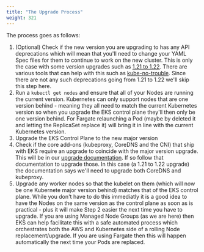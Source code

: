 ```yaml
---
title: "The Upgrade Process"
weight: 321
---
```


The process goes as follows:

1. (Optional) Check if the new version you are upgrading to has any API deprecations which will mean that you'll need to change your YAML Spec files for them to continue to work on the new cluster. This is only the case with some version upgrades such as [1.21 to 1.22](https://kubernetes.io/blog/2019/07/18/api-deprecations-in-1-16/). There are various tools that can help with this such as [kube-no-trouble](https://github.com/doitintl/kube-no-trouble). Since there are not any such deprecations going from 1.21 to 1.22 we'll skip this step here.
1. Run a `kubectl get nodes` and ensure that all of your Nodes are running the current version. Kubernetes can only support nodes that are one version behind - meaning they all need to match the current Kubernetes version so when you upgrade the EKS control plane they'll then only be one version behind. For Fargate relaunching a Pod (maybe by deleted it and letting the ReplicaSet replace it) will bring it in line with the current Kubernetes version.
1. Upgrade the EKS Control Plane to the new major version
1. Check if the core add-ons (kubeproxy, CoreDNS and the CNI) that ship with EKS require an upgrade to coincide with the major version upgrade. This will be in our [upgrade documentation](https://docs.aws.amazon.com/eks/latest/userguide/update-cluster.html#w665aac14c15b5c17). If so follow that documentation to upgrade those. In this case (a 1.21 to 1.22 upgrade) the documentation says we'll need to upgrade both CoreDNS and kubeproxy.
1. Upgrade any worker nodes so that the kubelet on them (which will now be one Kubernete major version behind) matches that of the EKS control plane. While you don't have to do this immediatly it is a good idea to have the Nodes on the same version as the control plane as soon as is practical - plus it will make Step 2 easier the next time you have to upgrade. If you are using Managed Node Groups (as we are here) then EKS can help facilitate this with a safe automated process which orchestrates both the AWS and Kubernetes side of a rolling Node replacement/upgrade. If you are using Fargate then this will happen automatically the next time your Pods are replaced.
